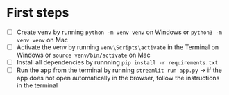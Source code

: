 # First steps
- [ ] Create venv by running `python -m venv venv` on Windows or `python3 -m venv venv` on Mac
- [ ] Activate the venv by running `venv\Scripts\activate` in the Terminal on Windows or `source venv/bin/activate` on Mac
- [ ] Install all dependencies by runnning `pip install -r requirements.txt`
- [ ] Run the app from the terminal by running `streamlit run app.py` -> if the app does not open automatically in the browser, follow the instructions in the terminal
